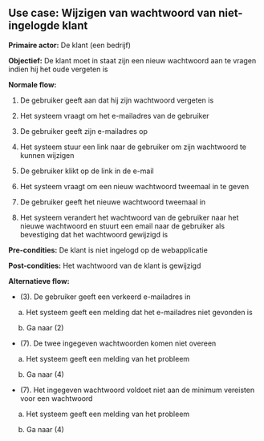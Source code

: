 ## Use case: Wijzigen van wachtwoord van niet-ingelogde klant

**Primaire actor:** De klant (een bedrijf)

**Objectief:** De klant moet in staat zijn een nieuw wachtwoord aan te vragen indien hij het oude vergeten is

**Normale flow:**


1. De gebruiker geeft aan dat hij zijn wachtwoord vergeten is

2. Het systeem vraagt om het e-mailadres van de gebruiker

3. De gebruiker geeft zijn e-mailadres op

4. Het systeem stuur een link naar de gebruiker om zijn wachtwoord te kunnen wijzigen

5. De gebruiker klikt op de link in de e-mail

6. Het systeem vraagt om een nieuw wachtwoord tweemaal in te geven 

7. De gebruiker geeft het nieuwe wachtwoord tweemaal in

8. Het systeem verandert het wachtwoord van de gebruiker naar het nieuwe wachtwoord en stuurt een email naar de gebruiker als bevestiging dat het wachtwoord gewijzigd is

**Pre-condities:** De klant is niet ingelogd op de webapplicatie

**Post-condities:** Het wachtwoord van de klant is gewijzigd 

**Alternatieve flow:**
* (3). De gebruiker geeft een verkeerd e-mailadres in

&nbsp;&nbsp;&nbsp;&nbsp; a. Het systeem geeft een melding dat het e-mailadres niet gevonden is

&nbsp;&nbsp;&nbsp;&nbsp; b. Ga naar (2)

* (7). De twee ingegeven wachtwoorden komen niet overeen

&nbsp;&nbsp;&nbsp;&nbsp; a. Het systeem geeft een melding van het probleem

&nbsp;&nbsp;&nbsp;&nbsp; b. Ga naar (4)

* (7). Het ingegeven wachtwoord voldoet niet aan de minimum vereisten voor een wachtwoord

&nbsp;&nbsp;&nbsp;&nbsp; a. Het systeem geeft een melding van het probleem

&nbsp;&nbsp;&nbsp;&nbsp; b. Ga naar (4)
